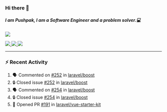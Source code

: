 ### Hi there 👋

##### I am Pushpak, I am a Software Engineer and a problem solver.💻

<a href='https://twitter.com/pushpak1300'><a href="https://pushpak1300.me/" target="_blank">
  <img src="https://img.shields.io/badge/website-%23E34F26.svg?&style=for-the-badge" />
</a> 
 
 <a href="https://twitter.com/pushpak1300" target="_blank">
  <img src="https://img.shields.io/badge/twitter-%231DA1F2.svg?&style=for-the-badge&logo=twitter&logoColor=white" />
</a> 

<a href="https://www.linkedin.com/in/pushpak-c-286b17b1/" target="_blank">
  <img src="https://img.shields.io/badge/linkedin-%230077B5.svg?&style=for-the-badge&logo=linkedin&logoColor=white" />
</a> 

<a href="https://dev.to/pushpak1300/" target="_blank">
  <img src="http://img.shields.io/badge/dev.to-gray?style=for-the-badge&logo=dev.to&?logoColor=white?logoWidth=100?label=" />
</a> 


</p>

---

### ⚡ Recent Activity

<!--START_SECTION:activity-->
1. 🗣 Commented on [#252](https://github.com/laravel/boost/issues/252#issuecomment-3284381111) in [laravel/boost](https://github.com/laravel/boost)
2. 🔒 Closed issue [#252](https://github.com/laravel/boost/issues/252) in [laravel/boost](https://github.com/laravel/boost)
3. 🗣 Commented on [#254](https://github.com/laravel/boost/issues/254#issuecomment-3284373908) in [laravel/boost](https://github.com/laravel/boost)
4. 🔒 Closed issue [#254](https://github.com/laravel/boost/issues/254) in [laravel/boost](https://github.com/laravel/boost)
5. 💪 Opened PR [#191](https://github.com/laravel/vue-starter-kit/pull/191) in [laravel/vue-starter-kit](https://github.com/laravel/vue-starter-kit)
<!--END_SECTION:activity-->
